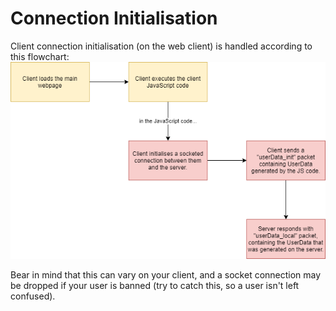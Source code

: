 # Connection Initialisation

Client connection initialisation (on the web client) is handled according to this flowchart:
![Client Connection Flowchart](https://github.com/i386chat/i386chat_api_docs/raw/master/Documentation/images/client_connect_flow.png)

Bear in mind that this can vary on your client, and a socket connection may be dropped if your user is banned (try to catch this, so a user isn't left confused).